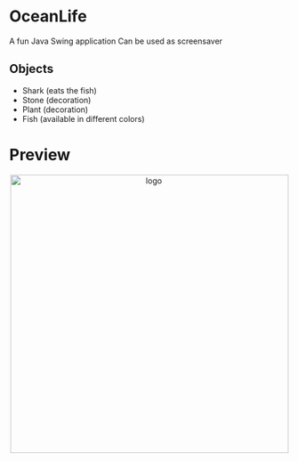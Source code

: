 # OceanLife
A fun Java Swing application
Can be used as screensaver


## Objects
- Shark (eats the fish)
- Stone (decoration)
- Plant (decoration)
- Fish (available in different colors)

# Preview
<p align="center">
  <a href="https://github.com/BaroDevelopment/OceanLife/blob/master/OceanLife.gif " target="_blank">
    <img width="500" height="500" src="https://github.com/BaroDevelopment/OceanLife/blob/master/OceanLife.gif" alt="logo">
  </a>
</p>
